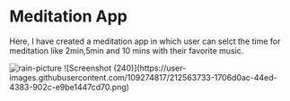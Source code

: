 <h1>Meditation App</h1>
<p>Here, I have created a meditation app in which user can selct the time for meditation like 2min,5min and 10 mins with their favorite music.</p>
<img src="https://user-images.githubusercontent.com/109274817/212563709-f95461af-df7b-454b-ad27-76ce0fd5d871.png" alt ="rain-picture">
![Screenshot (240)](https://user-images.githubusercontent.com/109274817/212563733-1706d0ac-44ed-4383-902c-e9be1447cd70.png)
